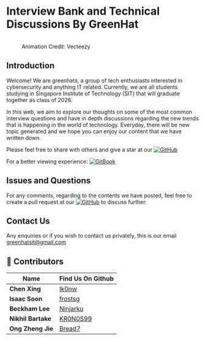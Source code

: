 # Interview Bank and Technical Discussions By GreenHat

<div data-full-width="false">

<figure><img src=".gitbook/assets/Greenhat2.gif" alt=""><figcaption><p>Animation Credit: Vecteezy</p></figcaption></figure>

</div>

## Introduction

Welcome! We are greenhats, a group of tech enthusiasts interested in cybersecurity and anything IT related. Currently, we are all students studying in Singapore Institute of Technology (SIT) that will graduate together as class of 2026.

In this web, we aim to explore our thoughts on some of the most common interview questions and have in depth discussions regarding the new trends that is happening in the world of technology. Everyday, there will be new topic generated and we hope you can enjoy our content that we have written down.

Please feel free to share with others and give a star at our [![GitHub](https://img.shields.io/badge/GitHub-bread?style=flat&logo=github&color=gray)](https://github.com/Bread7/InterviewBank)

For a better viewing experience: [![GitBook](https://img.shields.io/badge/GitBook-bread?style=flat&logo=gitbook&color=gray)](https://greenhat.gitbook.io/interview-bank/)

## Issues and Questions

For any comments, regarding to the contents we have posted, feel free to create a pull request at our [![GitHub](https://img.shields.io/badge/GitHub-bread?style=flat&logo=github&color=gray)](https://github.com/Bread7/InterviewBank) to discuss further.

## Contact Us

Any enquiries or if you wish to contact us privately, this is our email [greenhatsit@gmail.com](mailto:greenhatsit@gmail.com)

## 🌟 Contributors

| Name               | Find Us On Github                       |
| ------------------ | --------------------------------------- |
| **Chen Xing**      | [Ik0nw](https://github.com/Ik0nw)       |
| **Isaac Soon**     | [frostsg](https://github.com/frostsg)   |
| **Beckham Lee**    | [Ninjarku](https://github.com/Ninjarku) |
| **Nikhil Bartake** | [KR0N0S99](https://github.com/KR0N0S99) |
| **Ong Zheng Jie**  | [Bread7](https://github.com/Bread7)     |
